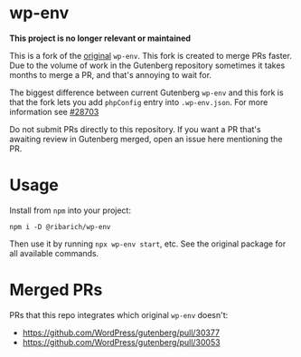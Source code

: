 # wp-env

**This project is no longer relevant or maintained**

This is a fork of the [original](https://github.com/WordPress/gutenberg/tree/trunk/packages/env) `wp-env`. This fork is created to merge PRs faster. Due to the volume of work in the Gutenberg repository sometimes it takes months to merge a PR, and that's annoying to wait for.

The biggest difference between current Gutenberg `wp-env` and this fork is that the fork lets you add `phpConfig` entry into `.wp-env.json`. For more information see [#28703](https://github.com/WordPress/gutenberg/issues/28703)

Do not submit PRs directly to this repository. If you want a PR that's awaiting review in Gutenberg merged, open an issue here mentioning the PR.

# Usage

Install from `npm` into your project:

`npm i -D @ribarich/wp-env`

Then use it by running `npx wp-env start`, etc. See the original package for all available commands.

# Merged PRs

PRs that this repo integrates which original `wp-env` doesn't:

- https://github.com/WordPress/gutenberg/pull/30377
- https://github.com/WordPress/gutenberg/pull/30053
